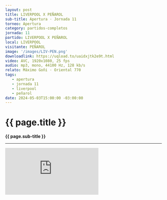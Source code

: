 ```yaml
---
layout: post
title: LIVERPOOL X PEÑAROL
sub-title: Apertura · Jornada 11
torneo: Apertura
category: partidos-completos
jornada: 11
partido: LIVERPOOL X PEÑAROL
local: LIVERPOOL
visitante: PEÑAROL
image: '/images/LIV-PEN.png'
downloadlink: https://uqload.to/uaidxjtk2e9t.html
video: AVC, 1920x1080, 25 fps
audio: mp3, mono, 44100 Hz, 128 kb/s
relato: Máximo Goñi · Oriental 770
tags:
   - apertura
   - jornada 11
   - liverpool
   - peñarol
date: 2024-05-03T15:00:00 -03:00:00
---
```


<div class="mt-5 mb-4 dyuthi_regular"> 
    <h1 class="text-success kustom_culture"> 
                {{ page.title }} 
    </h1> 
    <strong>{{ page.sub-title }}</strong>
    <hr> 
</div>
<div class="container embed-responsive embed-responsive-16by9 position-relative"> 
    <iframe class="position-relative w-100 h-100 border-0" src="https://uqload.to/embed-uaidxjtk2e9t.html" frameborder=0 marginwidth=0 marginheight=0 scrolling=NO allowfullscreen><div style="height: 1000px;"></div></iframe> 
</div>
